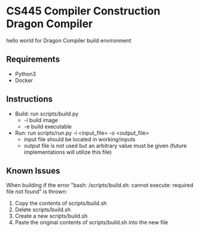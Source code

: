# CS445 Compiler Construction Dragon Compiler

hello world for Dragon Compiler build environment

## Requirements

- Python3
- Docker

## Instructions

- Build: run scripts/build.py
    - -i <y or n> build image
    - -e <y or n> build executable 
- Run: run scripts/run.py -i <input_file> -o <output_file>
    - input file should be located in working/inputs
    - output file is not used but an arbitrary value must be given (future implementations will utilize this file)

## Known Issues

When building if the error "bash: /scripts/build.sh: cannot execute: required file not found" is thrown:

1. Copy the contents of scripts/build.sh
2. Delete scripts/build.sh
3. Create a new scripts/build.sh
4. Paste the original contents of scripts/build.sh into the new file
